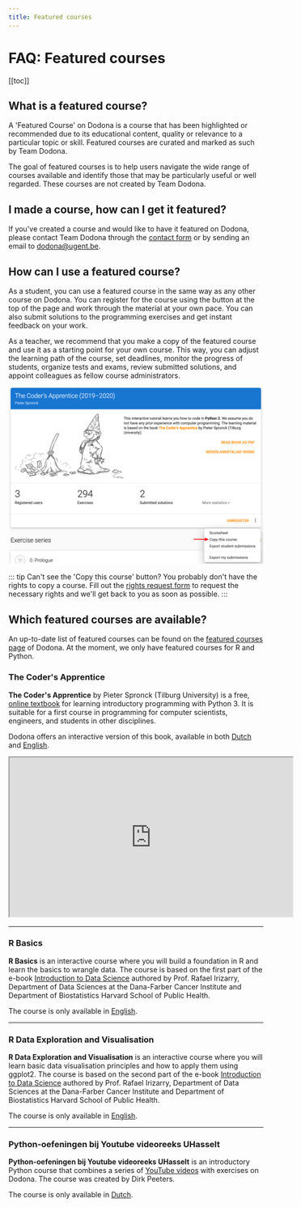 ```yaml
---
title: Featured courses
---
```


# FAQ: Featured courses

[[toc]]

## What is a featured course?

A 'Featured Course' on Dodona is a course that has been highlighted or recommended due to its educational content, quality or relevance to a particular topic or skill. Featured courses are curated and marked as such by Team Dodona.

The goal of featured courses is to help users navigate the wide range of courses available and identify those that may be particularly useful or well regarded. These courses are not created by Team Dodona.

## I made a course, how can I get it featured?

If you've created a course and would like to have it featured on Dodona, please contact Team Dodona through the [contact form](https://dodona.ugent.be/en/contact) or by sending an email to [dodona@ugent.be](mailto:dodona@ugent.be).

## How can I use a featured course?

As a student, you can use a featured course in the same way as any other course on Dodona. You can register for the course using the button at the top of the page and work through the material at your own pace. You can also submit solutions to the programming exercises and get instant feedback on your work.

As a teacher, we recommend that you make a copy of the featured course and use it as a starting point for your own course. This way, you can adjust the learning path of the course, set deadlines, monitor the progress of students, organize tests and exams, review submitted solutions, and appoint colleagues as fellow course administrators.

![Copy a course in Dodona](./course-copy-en.png)

::: tip
Can't see the 'Copy this course' button? You probably don't have the rights to copy a course. Fill out the [rights request form](https://dodona.ugent.be/en/rights_requests/new/) to request the necessary rights and we'll get back to you as soon as possible.
:::

## Which featured courses are available?

An up-to-date list of featured courses can be found on the [featured courses page](https://dodona.ugent.be/en/courses/?tab=featured) of Dodona. At the moment, we only have featured courses for R and Python.

### The Coder's Apprentice

**The Coder's Apprentice** by Pieter Spronck (Tilburg University) is a free, [online textbook](http://www.spronck.net/pythonbook/index.xhtml) for learning introductory programming with Python 3. It is suitable for a first course in programming for computer scientists, engineers, and students in other disciplines.

Dodona offers an interactive version of this book, available in both [Dutch](https://dodona.ugent.be/nl/courses/293/) and [English](https://dodona.ugent.be/en/courses/296/).

<iframe width="560" height="315" src="https://www.youtube.com/embed/eAp-ftrZQDE" allow="accelerometer; autoplay; encrypted-media; gyroscope; picture-in-picture" allowfullscreen></iframe>

---

### R Basics

**R Basics** is an interactive course where you will build a foundation in R and learn the basics to wrangle data. The course is based on the first part of the e-book [Introduction to Data Science](https://rafalab.github.io/dsbook/) authored by Prof. Rafael Irizarry, Department of Data Sciences at the Dana-Farber Cancer Institute and Department of Biostatistics Harvard School of Public Health.

The course is only available in [English](https://dodona.ugent.be/en/courses/335/).

---

### R Data Exploration and Visualisation

**R Data Exploration and Visualisation** is an interactive course where you will learn basic data visualisation principles and how to apply them using ggplot2. The course is based on the second part of the e-book [Introduction to Data Science](https://rafalab.github.io/dsbook/) authored by Prof. Rafael Irizarry, Department of Data Sciences at the Dana-Farber Cancer Institute and Department of Biostatistics Harvard School of Public Health.

The course is only available in [English](https://dodona.ugent.be/en/courses/345/).

---

### Python-oefeningen bij Youtube videoreeks UHasselt

**Python-oefeningen bij Youtube videoreeks UHasselt** is an introductory Python course that combines a series of [YouTube videos](https://www.youtube.com/playlist?list=PL2iW_rkiCt7UqxL47lGkBaTgApj_QHJ0K) with exercises on Dodona. The course was created by Dirk Peeters.

The course is only available in [Dutch](https://dodona.ugent.be/nl/courses/290/).
